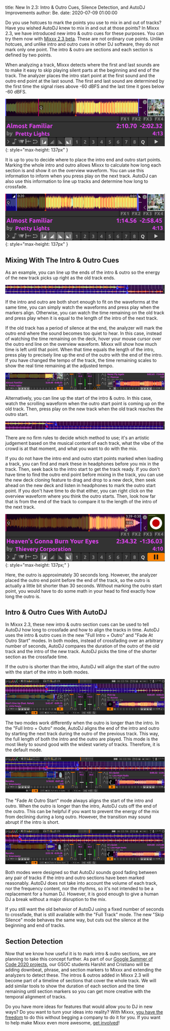 title: New In 2.3: Intro & Outro Cues, Silence Detection, and AutoDJ Improvements
author: Be.
date: 2020-07-09 01:00:00

Do you use hotcues to mark the points you use to mix in and out of tracks? Have you wished AutoDJ knew to mix in and out at those points?
In Mixxx 2.3, we have introduced new intro & outro cues for these purposes. You can try them now with [Mixxx 2.3 beta](/download#unstable).
These are not ordinary cue points. Unlike hotcues, and unlike intro and outro cues in other DJ software, they do not mark only one point. The intro & outro are sections and each section is defined by two points.

When analyzing a track, Mixxx detects where the first and last sounds are to make it easy to skip playing silent parts at the beginning and end of the track.
The analyzer places the intro start point at the first sound and the outro end point at the last sound. The first and last sound are determined by the first time the signal rises above -60 dBFS and the last time it goes below -60 dBFS.

![A track with the automatically placed intro start and outro end cues](/static/images/news/intro-outro/intro-start-outro-end.png){: style="max-height: 137px" }

It is up to you to decide where to place the intro end and outro start points.
Marking the whole intro and outro allows Mixxx to calculate how long each section is and show it on the overview waveform.
You can use this information to inform when you press play on the next track. AutoDJ can also use this information to line up tracks and determine how long to crossfade.

![A track with the full intro and outro marked](/static/images/news/intro-outro/intro-outro-full.png){: style="max-height: 137px" }

## Mixing With The Intro & Outro Cues

As an example, you can line up the ends of the intro & outro so the energy of the new track picks up right as the old track ends.

![Two tracks' waveforms with the end of the intro and outro aligned](/static/images/news/intro-outro/ends-aligned-waveforms.png)

If the intro and outro are both short enough to fit on the waveforms at the same time, you can simply watch the waveforms and press play when the markers align.
Otherwise, you can watch the time remaining on the old track and press play when it is equal to the length of the intro of the next track.

If the old track has a period of silence at the end, the analyzer will mark the outro end where the sound becomes too quiet to hear.
In this case, instead of watching the time remaining on the deck, hover your mouse cursor over the outro end line on the overview waveform.
Mixxx will show how much time is left until that point.
When that time equals the length of the intro, press play to precisely line up the end of the outro with the end of the intro.
If you have changed the tempo of the track, the time remaining scales to show the real time remaining at the adjusted tempo.

![Two tracks with the ends of the outro and intro aligned](/static/images/news/intro-outro/ends-aligned-decks.png)

Alternatively, you can line up the start of the intro & outro.
In this case, watch the scrolling waveform when the outro start point is coming up on the old track.
Then, press play on the new track when the old track reaches the outro start.

![Two tracks' waveforms with the starts of the outro and intro aligned](/static/images/news/intro-outro/starts-aligned-waveforms.png)

There are no firm rules to decide which method to use; it's an artistic judgement based on the musical content of each track, what the vibe of the crowd is at that moment, and what you want to do with the mix.

If you do not have the intro end and outro start points marked when loading a track, you can find and mark these in headphones before you mix in the track.
Then, seek back to the intro start to get the track ready.
If you don't have time to find the outro end point before mixing in the track, you can use the new deck cloning feature to drag and drop to a new deck, then seek ahead on the new deck and listen in headphones to mark the outro start point.
If you don't have time to do that either, you can right click on the overview waveform where you think the outro starts.
Then, look how far that is from the end of the track to compare it to the length of the intro of the next track.

![Right clicking on the overview waveform to approximate the length of the outro](/static/images/news/intro-outro/outro-right-click.png){: style="max-height: 137px;" }

Here, the outro is approximately 30 seconds long. However, the analyzer placed the outro end point before the end of the track, so the outro is actually a little bit shorter than 30 seconds. Without marking the outro start point, you would have to do some math in your head to find exactly how long the outro is.

## Intro & Outro Cues With AutoDJ

In Mixxx 2.3, these new intro & outro section cues can be used to tell AutoDJ how long to crossfade and how to align the tracks in time.
AutoDJ uses the intro & outro cues in the new "Full Intro + Outro" and "Fade At Outro Start" modes.
In both modes, instead of crossfading over an arbitrary number of seconds, AutoDJ compares the duration of the outro of the old track and the intro of the new track.
AutoDJ picks the time of the shorter section as the crossfade time.

If the outro is shorter than the intro, AutoDJ will align the start of the outro with the start of the intro in both modes.

![AutoDJ aligning the start of the intro and outro](/static/images/news/intro-outro/autodj-align-starts.png)

The two modes work differently when the outro is longer than the intro.
In the "Full Intro + Outro" mode, AutoDJ aligns the end of the intro and outro by starting the next track during the outro of the previous track.
This way, the full length of both the intro and the outro are played.
This mode is the most likely to sound good with the widest variety of tracks.
Therefore, it is the default mode.

![AutoDJ aligning the end of the intro and outro in Full Intro + Outro mode](/static/images/news/intro-outro/autodj-align-ends.png)

The "Fade At Outro Start" mode always aligns the start of the intro and outro.
When the outro is longer than the intro, AutoDJ cuts off the end of the outro.
This can be helpful if you want to prevent the energy of the mix from declining during a long outro. However, the transition may sound abrupt if the intro is short.

![AutoDJ aligning the start of the intro and outro in Fade At Outro Start mode](/static/images/news/intro-outro/autodj-fade-at-outro-start.png)

Both modes were designed so that AutoDJ sounds good fading between any pair of tracks if the intro and outro sections have been marked reasonably.
AutoDJ does not take into account the volume of each track, nor the frequency content, nor the rhythms, so it's not intended to be a replacement for a human DJ.
However, it is good enough to give a human DJ a break without a major disruption to the mix.

If you still want the old behavior of AutoDJ using a fixed number of seconds to crossfade, that is still available with the "Full Track" mode.
The new "Skip Silence" mode behaves the same way, but cuts out the silence at the beginning and end of tracks.

## Section Detection

Now that we know how useful it is to mark intro & outro sections, we are planning to take this concept further. As part of our [Google Summer of Code 2020 projects](/news/2020-05-05-mixxx-gsoc-projects-2020), our GSOC students Harshit and Cristiano will be adding downbeat, phrase, and section markers to Mixxx and extending the analyzers to detect these.
The intros & outros added in Mixxx 2.3 will become part of a timeline of sections that cover the whole track.
We will add similar tools to show the duration of each section and the time remaining until section markers so you can get more creative with the temporal alignment of tracks.

Do you have more ideas for features that would allow you to DJ in new ways?
Do you want to turn your ideas into reality?
With Mixxx, [you have the freedom](https://www.gnu.org/philosophy/free-sw.html) to do this without begging a company to do it for you.
If you want to help make Mixxx even more awesome, [get involved](/get-involved)!

